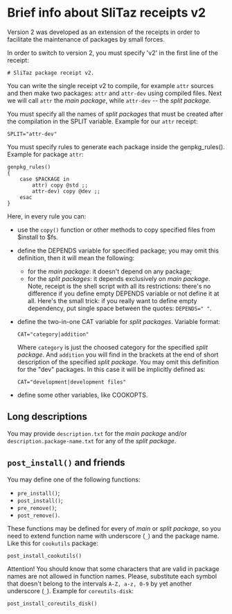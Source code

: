 Brief info about SliTaz receipts v2
===================================

Version 2 was developed as an extension of the receipts in order to facilitate
the maintenance of packages by small forces.

In order to switch to version 2, you must specify 'v2' in the first line of the
receipt:

    # SliTaz package receipt v2.

You can write the single receipt v2 to compile, for example `attr` sources and
then make two packages: `attr` and `attr-dev` using compiled files. Next we will
call `attr` the *main package*, while `attr-dev` -- the *split package*.

You must specify all the names of *split packages* that must be created after
the compilation in the SPLIT variable. Example for our `attr` receipt:

    SPLIT="attr-dev"

You must specify rules to generate each package inside the genpkg_rules().
Example for package `attr`:

    genpkg_rules()
    {
        case $PACKAGE in
            attr) copy @std ;;
            attr-dev) copy @dev ;;
        esac
    }

Here, in every rule you can:

  * use the `copy()` function or other methods to copy specified files from
    $install to $fs.
  * define the DEPENDS variable for specified package; you may omit this
    definition, then it will mean the following:
    * for the *main package*: it doesn't depend on any package;
    * for the *split packages*: it depends exclusively on *main package*.
    Note, receipt is the shell script with all its restrictions: there's no
    difference if you define empty DEPENDS variable or not define it at all.
    Here's the small trick: if you really want to define empty dependency,
    put single space between the quotes: `DEPENDS=" "`.
  * define the two-in-one CAT variable for *split packages*. Variable format:

    ```
    CAT="category|addition"
    ```

    Where `category` is just the choosed category for the specified *split
    package*. And `addition` you will find in the brackets at the end of
    short description of the specified *split package*. You may omit this
    definition for the "dev" packages. In this case it will be implicitly
    defined as:

    ```
    CAT="development|development files"
    ```
  * define some other variables, like COOKOPTS.


Long descriptions
-----------------

You may provide `description.txt` for the *main package* and/or
`description.package-name.txt` for any of the *split package*.


`post_install()` and friends
----------------------------

You may define one of the following functions:

  * `pre_install()`;
  * `post_install()`;
  * `pre_remove()`;
  * `post_remove()`.

These functions may be defined for every of *main* or *split package*, so
you need to extend function name with underscore (`_`) and the package name.
Like this for `cookutils` package:

    post_install_cookutils()

Attention! You should know that some characters that are valid in package names
are not allowed in function names. Please, substitute each symbol that doesn't
belong to the intervals `A-Z, a-z, 0-9` by yet another underscore (`_`).
Example for `coreutils-disk`:

    post_install_coreutils_disk()

